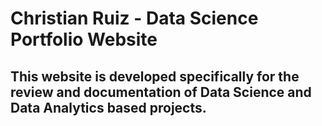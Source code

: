 # Christian Ruiz - Data Science Portfolio Website

## This website is developed specifically for the review and documentation of Data Science and Data Analytics based projects.

